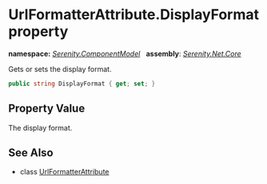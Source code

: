 # UrlFormatterAttribute.DisplayFormat property
**namespace:** *[Serenity.ComponentModel](../../README.md#serenity.componentmodel-namespace)*   **assembly**: *[Serenity.Net.Core](../../README.md)*

Gets or sets the display format.

```csharp
public string DisplayFormat { get; set; }
```

## Property Value

The display format.

## See Also

* class [UrlFormatterAttribute](../UrlFormatterAttribute.md)